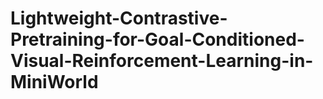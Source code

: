 # Lightweight-Contrastive-Pretraining-for-Goal-Conditioned-Visual-Reinforcement-Learning-in-MiniWorld

